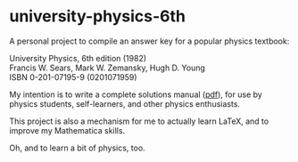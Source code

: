 # university-physics-6th

A personal project to compile an answer key for a popular physics textbook:

University Physics, 6th edition (1982)  
Francis W. Sears, Mark W. Zemansky, Hugh D. Young  
ISBN 0-201-07195-9 (0201071959)

My intention is to write a complete solutions manual ([pdf](./answer_key.pdf)),
for use by physics students, self-learners, and other physics enthusiasts.

This project is also a mechanism for me to actually learn LaTeX, and to improve 
my Mathematica skills.

Oh, and to learn a bit of physics, too.

